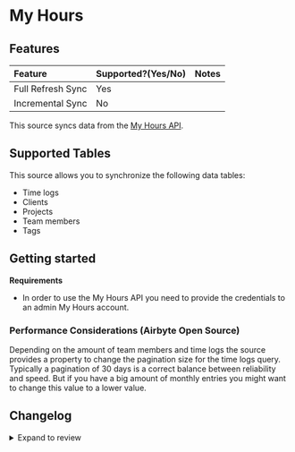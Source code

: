 # My Hours

## Features

| Feature           | Supported?\(Yes/No\) | Notes |
| :---------------- | :------------------- | :---- |
| Full Refresh Sync | Yes                  |       |
| Incremental Sync  | No                   |       |

This source syncs data from the [My Hours API](https://documenter.getpostman.com/view/8879268/TVmV4YYU).

## Supported Tables

This source allows you to synchronize the following data tables:

- Time logs
- Clients
- Projects
- Team members
- Tags

## Getting started

**Requirements**

- In order to use the My Hours API you need to provide the credentials to an admin My Hours account.

### Performance Considerations (Airbyte Open Source)

Depending on the amount of team members and time logs the source provides a property to change the pagination size for the time logs query. Typically a pagination of 30 days is a correct balance between reliability and speed. But if you have a big amount of monthly entries you might want to change this value to a lower value.

## Changelog

<details>
  <summary>Expand to review</summary>

| Version | Date       | Pull Request                                             | Subject                            |
| :------ | :--------- | :------------------------------------------------------- | :--------------------------------- |
| 0.3.36 | 2025-09-30 | [66929](https://github.com/airbytehq/airbyte/pull/66929) | Update dependencies |
| 0.3.35 | 2025-09-23 | [66614](https://github.com/airbytehq/airbyte/pull/66614) | Update dependencies |
| 0.3.34 | 2025-09-09 | [65850](https://github.com/airbytehq/airbyte/pull/65850) | Update dependencies |
| 0.3.33 | 2025-08-23 | [65203](https://github.com/airbytehq/airbyte/pull/65203) | Update dependencies |
| 0.3.32 | 2025-08-09 | [64748](https://github.com/airbytehq/airbyte/pull/64748) | Update dependencies |
| 0.3.31 | 2025-08-02 | [64249](https://github.com/airbytehq/airbyte/pull/64249) | Update dependencies |
| 0.3.30 | 2025-07-26 | [63871](https://github.com/airbytehq/airbyte/pull/63871) | Update dependencies |
| 0.3.29 | 2025-07-19 | [63385](https://github.com/airbytehq/airbyte/pull/63385) | Update dependencies |
| 0.3.28 | 2025-07-12 | [63254](https://github.com/airbytehq/airbyte/pull/63254) | Update dependencies |
| 0.3.27 | 2025-06-28 | [62406](https://github.com/airbytehq/airbyte/pull/62406) | Update dependencies |
| 0.3.26 | 2025-06-21 | [61913](https://github.com/airbytehq/airbyte/pull/61913) | Update dependencies |
| 0.3.25 | 2025-06-14 | [61056](https://github.com/airbytehq/airbyte/pull/61056) | Update dependencies |
| 0.3.24 | 2025-05-24 | [60452](https://github.com/airbytehq/airbyte/pull/60452) | Update dependencies |
| 0.3.23 | 2025-05-10 | [59509](https://github.com/airbytehq/airbyte/pull/59509) | Update dependencies |
| 0.3.22 | 2025-04-27 | [59092](https://github.com/airbytehq/airbyte/pull/59092) | Update dependencies |
| 0.3.21 | 2025-04-19 | [58513](https://github.com/airbytehq/airbyte/pull/58513) | Update dependencies |
| 0.3.20 | 2025-04-12 | [57890](https://github.com/airbytehq/airbyte/pull/57890) | Update dependencies |
| 0.3.19 | 2025-04-05 | [57288](https://github.com/airbytehq/airbyte/pull/57288) | Update dependencies |
| 0.3.18 | 2025-03-29 | [56714](https://github.com/airbytehq/airbyte/pull/56714) | Update dependencies |
| 0.3.17 | 2025-03-22 | [56046](https://github.com/airbytehq/airbyte/pull/56046) | Update dependencies |
| 0.3.16 | 2025-03-08 | [55432](https://github.com/airbytehq/airbyte/pull/55432) | Update dependencies |
| 0.3.15 | 2025-03-01 | [54752](https://github.com/airbytehq/airbyte/pull/54752) | Update dependencies |
| 0.3.14 | 2025-02-22 | [54323](https://github.com/airbytehq/airbyte/pull/54323) | Update dependencies |
| 0.3.13 | 2025-02-15 | [53807](https://github.com/airbytehq/airbyte/pull/53807) | Update dependencies |
| 0.3.12 | 2025-02-08 | [53278](https://github.com/airbytehq/airbyte/pull/53278) | Update dependencies |
| 0.3.11 | 2025-02-01 | [52734](https://github.com/airbytehq/airbyte/pull/52734) | Update dependencies |
| 0.3.10 | 2025-01-25 | [52242](https://github.com/airbytehq/airbyte/pull/52242) | Update dependencies |
| 0.3.9 | 2025-01-18 | [51791](https://github.com/airbytehq/airbyte/pull/51791) | Update dependencies |
| 0.3.8 | 2025-01-11 | [51220](https://github.com/airbytehq/airbyte/pull/51220) | Update dependencies |
| 0.3.7 | 2024-12-28 | [50599](https://github.com/airbytehq/airbyte/pull/50599) | Update dependencies |
| 0.3.6 | 2024-12-21 | [50120](https://github.com/airbytehq/airbyte/pull/50120) | Update dependencies |
| 0.3.5 | 2024-12-14 | [49611](https://github.com/airbytehq/airbyte/pull/49611) | Update dependencies |
| 0.3.4 | 2024-12-12 | [49253](https://github.com/airbytehq/airbyte/pull/49253) | Update dependencies |
| 0.3.3 | 2024-12-11 | [48285](https://github.com/airbytehq/airbyte/pull/48285) | Starting with this version, the Docker image is now rootless. Please note that this and future versions will not be compatible with Airbyte versions earlier than 0.64 |
| 0.3.2 | 2024-10-29 | [47787](https://github.com/airbytehq/airbyte/pull/47787) | Update dependencies |
| 0.3.1 | 2024-10-28 | [47095](https://github.com/airbytehq/airbyte/pull/47095) | Update dependencies |
| 0.3.0 | 2024-10-19 | [47012](https://github.com/airbytehq/airbyte/pull/47012) | Migrate to manifest only format |
| 0.2.20 | 2024-10-12 | [46852](https://github.com/airbytehq/airbyte/pull/46852) | Update dependencies |
| 0.2.19 | 2024-10-05 | [46469](https://github.com/airbytehq/airbyte/pull/46469) | Update dependencies |
| 0.2.18 | 2024-09-28 | [46167](https://github.com/airbytehq/airbyte/pull/46167) | Update dependencies |
| 0.2.17 | 2024-09-21 | [45781](https://github.com/airbytehq/airbyte/pull/45781) | Update dependencies |
| 0.2.16 | 2024-09-14 | [45582](https://github.com/airbytehq/airbyte/pull/45582) | Update dependencies |
| 0.2.15 | 2024-09-07 | [45235](https://github.com/airbytehq/airbyte/pull/45235) | Update dependencies |
| 0.2.14 | 2024-08-31 | [44948](https://github.com/airbytehq/airbyte/pull/44948) | Update dependencies |
| 0.2.13 | 2024-08-24 | [44729](https://github.com/airbytehq/airbyte/pull/44729) | Update dependencies |
| 0.2.12 | 2024-08-17 | [44280](https://github.com/airbytehq/airbyte/pull/44280) | Update dependencies |
| 0.2.11 | 2024-08-12 | [43833](https://github.com/airbytehq/airbyte/pull/43833) | Update dependencies |
| 0.2.10 | 2024-08-10 | [43518](https://github.com/airbytehq/airbyte/pull/43518) | Update dependencies |
| 0.2.9 | 2024-08-03 | [43127](https://github.com/airbytehq/airbyte/pull/43127) | Update dependencies |
| 0.2.8 | 2024-07-27 | [42809](https://github.com/airbytehq/airbyte/pull/42809) | Update dependencies |
| 0.2.7 | 2024-07-20 | [42350](https://github.com/airbytehq/airbyte/pull/42350) | Update dependencies |
| 0.2.6 | 2024-07-13 | [41905](https://github.com/airbytehq/airbyte/pull/41905) | Update dependencies |
| 0.2.5 | 2024-07-10 | [41297](https://github.com/airbytehq/airbyte/pull/41297) | Update dependencies |
| 0.2.4 | 2024-07-06 | [40993](https://github.com/airbytehq/airbyte/pull/40993) | Update dependencies |
| 0.2.3 | 2024-06-25 | [40286](https://github.com/airbytehq/airbyte/pull/40286) | Update dependencies |
| 0.2.2 | 2024-06-22 | [40020](https://github.com/airbytehq/airbyte/pull/40020) | Update dependencies |
| 0.2.1 | 2024-06-06 | [39308](https://github.com/airbytehq/airbyte/pull/39308) | [autopull] Upgrade base image to v1.2.2 |
| 0.2.0 | 2024-03-15 | [36063](https://github.com/airbytehq/airbyte/pull/36063) | Migrate to Low Code |
| 0.1.2 | 2023-11-20 | [32680](https://github.com/airbytehq/airbyte/pull/32680) | Schema and CDK updates |
| 0.1.1 | 2022-06-08 | [12964](https://github.com/airbytehq/airbyte/pull/12964) | Update schema for time_logs stream |
| 0.1.0 | 2021-11-26 | [8270](https://github.com/airbytehq/airbyte/pull/8270) | New Source: My Hours |

</details>
